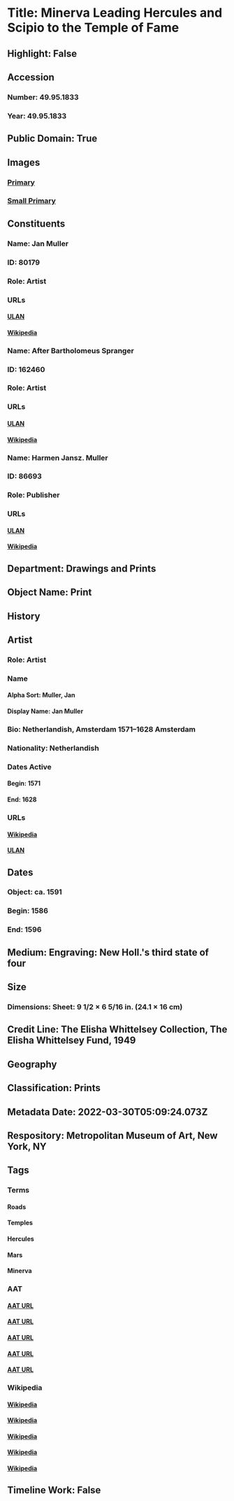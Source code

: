 # Title: Minerva Leading Hercules and Scipio to the Temple of Fame
## Highlight: False
## Accession
### Number: 49.95.1833
### Year: 49.95.1833
## Public Domain: True
## Images
### [Primary](https://images.metmuseum.org/CRDImages/dp/original/DP825419.jpg)
### [Small Primary](https://images.metmuseum.org/CRDImages/dp/web-large/DP825419.jpg)
## Constituents
### Name: Jan Muller
### ID: 80179
### Role: Artist
### URLs
#### [ULAN](http://vocab.getty.edu/page/ulan/500015311)
#### [Wikipedia](https://www.wikidata.org/wiki/Q2725591)
### Name: After Bartholomeus Spranger
### ID: 162460
### Role: Artist
### URLs
#### [ULAN](http://vocab.getty.edu/page/ulan/500018180)
#### [Wikipedia](https://www.wikidata.org/wiki/Q447682)
### Name: Harmen Jansz. Muller
### ID: 86693
### Role: Publisher
### URLs
#### [ULAN](http://vocab.getty.edu/page/ulan/500044024)
#### [Wikipedia](https://www.wikidata.org/wiki/Q3161674)
## Department: Drawings and Prints
## Object Name: Print
## History
## Artist
### Role: Artist
### Name
#### Alpha Sort: Muller, Jan
#### Display Name: Jan Muller
### Bio: Netherlandish, Amsterdam 1571–1628 Amsterdam
### Nationality: Netherlandish
### Dates Active
#### Begin: 1571
#### End: 1628
### URLs
#### [Wikipedia](https://www.wikidata.org/wiki/Q2725591)
#### [ULAN](http://vocab.getty.edu/page/ulan/500015311)
## Dates
### Object: ca. 1591
### Begin: 1586
### End: 1596
## Medium: Engraving: New Holl.'s third state of four
## Size
### Dimensions: Sheet: 9 1/2 × 6 5/16 in. (24.1 × 16 cm)
## Credit Line: The Elisha Whittelsey Collection, The Elisha Whittelsey Fund, 1949
## Geography
## Classification: Prints
## Metadata Date: 2022-03-30T05:09:24.073Z
## Respository: Metropolitan Museum of Art, New York, NY
## Tags
### Terms
#### Roads
#### Temples
#### Hercules
#### Mars
#### Minerva
### AAT
#### [AAT URL](http://vocab.getty.edu/page/aat/300008217)
#### [AAT URL](http://vocab.getty.edu/page/aat/300007595)
#### [AAT URL](http://vocab.getty.edu/page/ia/901000042)
#### [AAT URL](http://vocab.getty.edu/page/ia/901001031)
#### [AAT URL](http://vocab.getty.edu/page/ia/901001041)
### Wikipedia
#### [Wikipedia]()
#### [Wikipedia]()
#### [Wikipedia]()
#### [Wikipedia]()
#### [Wikipedia]()
## Timeline Work: False